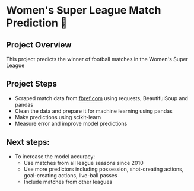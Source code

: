# Women's Super League Match Prediction 🏴󠁧󠁢󠁥󠁮󠁧󠁿
## Project Overview
This project predicts the winner of football matches in the Women's Super League

## Project Steps
- Scraped match data from [fbref.com](https://fbref.com/en/comps/189/Womens-Super-League-Stats) using requests, BeautifulSoup and pandas
- Clean the data and prepare it for machine learning using pandas
- Make predictions using scikit-learn
- Measure error and improve model predictions

## Next steps:
- To increase the model accuracy:
  - Use matches from all league seasons since 2010
  - Use more predictors including possession, shot-creating actions, goal-creating actions, live-ball passes
  - Include matches from other leagues
